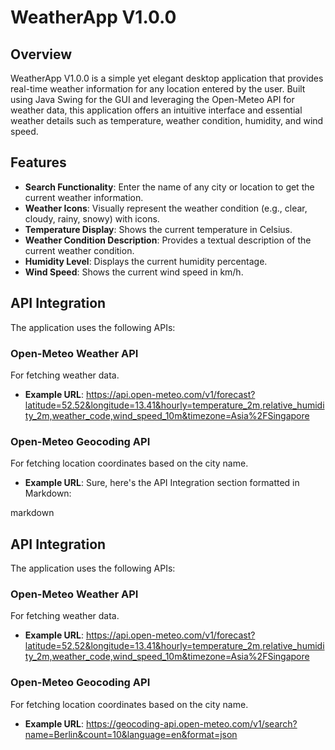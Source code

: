 # WeatherApp V1.0.0

## Overview
WeatherApp V1.0.0 is a simple yet elegant desktop application that provides real-time weather information for any location entered by the user. Built using Java Swing for the GUI and leveraging the Open-Meteo API for weather data, this application offers an intuitive interface and essential weather details such as temperature, weather condition, humidity, and wind speed.

## Features
- **Search Functionality**: Enter the name of any city or location to get the current weather information.
- **Weather Icons**: Visually represent the weather condition (e.g., clear, cloudy, rainy, snowy) with icons.
- **Temperature Display**: Shows the current temperature in Celsius.
- **Weather Condition Description**: Provides a textual description of the current weather condition.
- **Humidity Level**: Displays the current humidity percentage.
- **Wind Speed**: Shows the current wind speed in km/h.

## API Integration
The application uses the following APIs:

### Open-Meteo Weather API
For fetching weather data.
- **Example URL**: 
https://api.open-meteo.com/v1/forecast?latitude=52.52&longitude=13.41&hourly=temperature_2m,relative_humidity_2m,weather_code,wind_speed_10m&timezone=Asia%2FSingapore


### Open-Meteo Geocoding API
For fetching location coordinates based on the city name.
- **Example URL**: 
Sure, here's the API Integration section formatted in Markdown:

markdown

## API Integration
The application uses the following APIs:

### Open-Meteo Weather API
For fetching weather data.
- **Example URL**: https://api.open-meteo.com/v1/forecast?latitude=52.52&longitude=13.41&hourly=temperature_2m,relative_humidity_2m,weather_code,wind_speed_10m&timezone=Asia%2FSingapore


### Open-Meteo Geocoding API
For fetching location coordinates based on the city name.
- **Example URL**: https://geocoding-api.open-meteo.com/v1/search?name=Berlin&count=10&language=en&format=json
